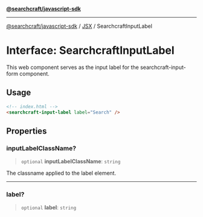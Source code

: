 [**@searchcraft/javascript-sdk**](/reference/sdk/js-vanilla/README.md)

***

[@searchcraft/javascript-sdk](/reference/sdk/js-vanilla/globals.md) / [JSX](/reference/sdk/js-vanilla/namespaces/JSX/README.md) / SearchcraftInputLabel

# Interface: SearchcraftInputLabel

This web component serves as the input label for the searchcraft-input-form component.
## Usage
```html
<!-- index.html -->
<searchcraft-input-label label="Search" />
```

## Properties

### inputLabelClassName?

> `optional` **inputLabelClassName**: `string`

The classname applied to the label element.

***

### label?

> `optional` **label**: `string`

